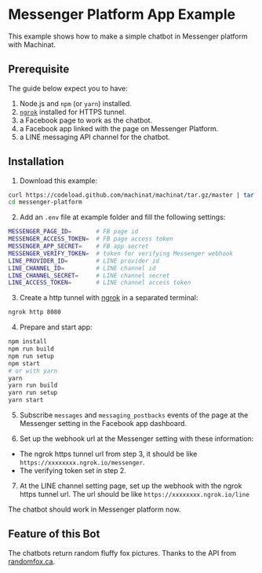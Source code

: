 # Messenger Platform App Example

This example shows how to make a simple chatbot in Messenger platform with Machinat.

## Prerequisite

The guide below expect you to have:

1. Node.js and `npm` (or `yarn`) installed.
2. [`ngrok`](https://ngrok.com/download) installed for HTTPS tunnel.
3. a Facebook page to work as the chatbot.
4. a Facebook app linked with the page on Messenger Platform.
5. a LINE messaging API channel for the chatbot.

## Installation

1. Download this example:

```sh
curl https://codeload.github.com/machinat/machinat/tar.gz/master | tar -xz --strip=2 machinat-master/examples/messenger-platform
cd messenger-platform
```

2. Add an `.env` file at example folder and fill the following settings:

```sh
MESSENGER_PAGE_ID=       # FB page id
MESSENGER_ACCESS_TOKEN=  # FB page access token
MESSENGER_APP_SECRET=    # FB app secret
MESSENGER_VERIFY_TOKEN=  # token for verifying Messenger webhook
LINE_PROVIDER_ID=        # LINE provider id
LINE_CHANNEL_ID=         # LINE channel id
LINE_CHANNEL_SECRET=     # LINE channel secret
LINE_ACCESS_TOKEN=       # LINE channel access token
```

3. Create a http tunnel with [ngrok](https://ngrok.com/docs) in a separated terminal:

```sh
ngrok http 8080
```

4. Prepare and start app:

```sh
npm install
npm run build
npm run setup
npm start
# or with yarn
yarn
yarn run build
yarn run setup
yarn start
```

5. Subscribe `messages` and `messaging_postbacks` events of the page at the Messenger setting in the Facebook app dashboard.

6. Set up the webhook url at the Messenger setting with these information:
  - The ngrok https tunnel url from step 3, it should be like `https://xxxxxxxx.ngrok.io/messenger`.
  - The verifying token set in step 2.

7. At the LINE channel setting page, set up the webhook with the ngrok https tunnel url. The url should be like `https://xxxxxxxx.ngrok.io/line`

The chatbot should work in Messenger platform now.

## Feature of this Bot

The chatbots return random fluffy fox pictures. Thanks to the API from [randomfox.ca](https://randomfox.ca).
